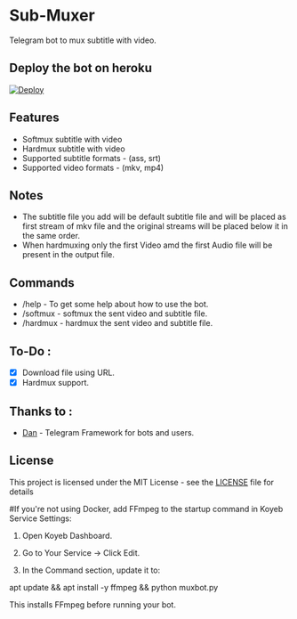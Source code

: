 # Sub-Muxer
Telegram bot to mux subtitle with video.

## Deploy the bot on heroku

[![Deploy](https://www.herokucdn.com/deploy/button.svg)](https://heroku.com/deploy)

## Features
* Softmux subtitle with video
* Hardmux subtitle with video
* Supported subtitle formats - (ass, srt)
* Supported video formats - (mkv, mp4)

## Notes
* The subtitle file you add will be default subtitle file and will
  be placed as first stream of mkv file and the original streams will
  be placed below it in the same order.
* When hardmuxing only the first Video amd the first Audio file will
  be present in the output file.
  
## Commands
* /help - To get some help about how to use the bot.
* /softmux - softmux the sent video and subtitle file.
* /hardmux - hardmux the sent video and subtitle file.

## To-Do :

- [x] Download file using URL.
- [x] Hardmux support.

## Thanks to :
* [Dan](https://github.com/pyrogram/pyrogram) - Telegram Framework for bots and users.

## License

This project is licensed under the MIT License - see the [LICENSE](LICENSE) file for details

#If you're not using Docker, add FFmpeg to the startup command in Koyeb Service Settings:

1. Open Koyeb Dashboard.


2. Go to Your Service → Click Edit.


3. In the Command section, update it to:

apt update && apt install -y ffmpeg && python muxbot.py

This installs FFmpeg before running your bot.

